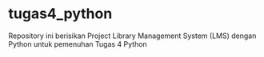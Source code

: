 # tugas4_python
Repository ini berisikan Project Library Management System (LMS) dengan Python untuk pemenuhan Tugas 4 Python
